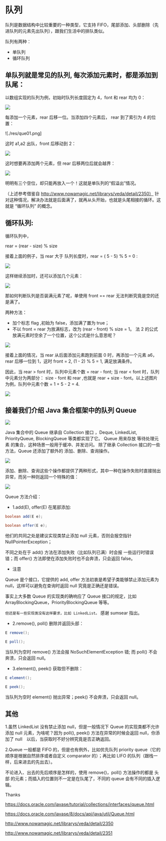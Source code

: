 # 队列

队列是数据结构中比较重要的一种类型，它支持 FIFO，尾部添加、头部删除（先进队列的元素先出队列），跟我们生活中的排队类似。

队列有两种：
- 单队列
- 循环队列

## 单队列就是常见的队列, 每次添加元素时，都是添加到队尾：
以数组实现的队列为例，初始时队列长度固定为 4，font 和 rear 均为 0：

![](./res/que01.png)

每添加一个元素，rear 后移一位。当添加四个元素后， rear 到了索引为 4 的位置：

![./res/que01.png]

这时 a1,a2 出队，front 后移动到 2：

![](./res/que03.png)

这时想要再添加两个元素，但 rear 后移两位后就会越界：

![](./res/que04.png)

明明有三个空位，却只能再放入一个！这就是单队列的“假溢出”情况。

（上述参考借鉴自 http://www.nowamagic.net/librarys/veda/detail/2350）
针对这种情况，解决办法就是后面满了，就再从头开始，也就是头尾相接的循环。这就是 “循环队列” 的概念。

## 循环队列:

循环队列中， 

rear = (rear - size) % size

接着上面的例子，当 rear 大于 队列长度时，rear = ( 5 - 5) % 5 = 0 :

![](./res/que05.png)

这样继续添加时，还可以添加几个元素：

![](./res/que06.png)

那如何判断队列是否装满元素了呢，单使用 front == rear 无法判断究竟是空的还是满了。

两种方法：

- 加个标志 flag ,初始为 false，添加满了置为 true；
- 不以 front = rear 为放满标志，改为 (rear - front) % size = 1。
法 2 的公式放满元素时空余了一个位置，这个公式是什么意思呢？

![](./res/que07.png)

接着上面的情况，当 rear 从后面添加元素跑到前面 0 时，再添加一个元素 a6，rear 后移一位到 1，这时 front = 2, (1 - 2) % 5 = 1, 满足放满条件。

因此，当 rear > font 时，队列中元素个数 = rear - font;
当 rear < font 时，队列中元素分为两部分： size - font 和 rear ,也就是 rear + size - font。以上述图片为例，队列中元素个数 = 1 + 5 - 2 = 4.

![](./res/que08.png)

## 接着我们介绍 Java 集合框架中的队列 Queue

![](./res/que09.png)


Java 集合中的 Queue 继承自 Collection 接口 ，Deque, LinkedList, PriorityQueue, BlockingQueue 等类都实现了它。
Queue 用来存放 等待处理元素 的集合，这种场景一般用于缓冲、并发访问。
除了继承 Collection 接口的一些方法，Queue 还添加了额外的 添加、删除、查询操作。

![](./res/que11.png)


添加、删除、查询这些个操作都提供了两种形式，其中一种在操作失败时直接抛出异常，而另一种则返回一个特殊的值：

![](./res/que12.png)

Queue 方法介绍：

- 1.add(E), offer(E) 在尾部添加:

```java
boolean add(E e);

boolean offer(E e);
```

他们的共同之处是建议实现类禁止添加 null 元素，否则会报空指针 NullPointerException；

不同之处在于 add() 方法在添加失败（比如队列已满）时会报 一些运行时错误 错；而 offer() 方法即使在添加失败时也不会奔溃，只会返回 false。

  - 注意

Queue 是个接口，它提供的 add, offer 方法初衷是希望子类能够禁止添加元素为 null，这样可以避免在查询时返回 null 究竟是正确还是错误。

事实上大多数 Queue 的实现类的确响应了 Queue 接口的规定，比如 ArrayBlockingQueue，PriorityBlockingQueue 等等。

`但还是有一些实现类没有这样要求，比如 LinkedList。`
感谢 sumsear 指出。

- 2.remove(), poll() 删除并返回头部：
```java
E remove();

E poll();
```

当队列为空时 remove() 方法会报 NoSuchElementException 错; 而 poll() 不会奔溃，只会返回 null。

- 3.element(), peek() 获取但不删除：

```java
E element();

E peek();
```

当队列为空时 element() 抛出异常；peek() 不会奔溃，只会返回 null。

## 其他

1.虽然 LinkedList 没有禁止添加 null，但是一般情况下 Queue 的实现类都不允许添加 null 元素，为啥呢？因为 poll(), peek() 方法在异常的时候会返回 null，你添加了 null　以后，当获取时不好分辨究竟是否正确返回。

2.Queue 一般都是 FIFO 的，但是也有例外，比如优先队列 priority queue（它的顺序是根据自然排序或者自定义 comparator 的）；再比如 LIFO 的队列（跟栈一样，后来进去的先出去）。

不论进入、出去的先后顺序是怎样的，使用 remove()，poll() 方法操作的都是 头部 的元素；而插入的位置则不一定是在队尾了，不同的 queue 会有不同的插入逻辑。

Thanks

https://docs.oracle.com/javase/tutorial/collections/interfaces/queue.html

https://docs.oracle.com/javase/8/docs/api/java/util/Queue.html

http://www.nowamagic.net/librarys/veda/detail/2350

http://www.nowamagic.net/librarys/veda/detail/2351